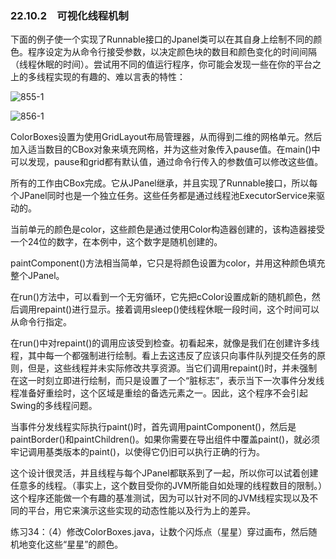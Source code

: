 ### 22.10.2　可视化线程机制

下面的例子使一个实现了Runnable接口的Jpanel类可以在其自身上绘制不同的颜色。程序设定为从命令行接受参数，以决定颜色块的数目和颜色变化的时间间隔（线程休眠的时间）。尝试用不同的值运行程序，你可能会发现一些在你的平台之上的多线程实现的有趣的、难以言表的特性：

![855-1](../Images/image03878.jpeg)

![856-1](../Images/image03879.jpeg)

ColorBoxes设置为使用GridLayout布局管理器，从而得到二维的网格单元。然后加入适当数目的CBox对象来填充网格，并为这些对象传入pause值。在main()中可以发现，pause和grid都有默认值，通过命令行传入的参数值可以修改这些值。

所有的工作由CBox完成。它从JPanel继承，并且实现了Runnable接口，所以每个JPanel同时也是一个独立任务。这些任务都是通过线程池ExecutorService来驱动的。

当前单元的颜色是color，这些颜色是通过使用Color构造器创建的，该构造器接受一个24位的数字，在本例中，这个数字是随机创建的。

paintComponent()方法相当简单，它只是将颜色设置为color，并用这种颜色填充整个JPanel。

在run()方法中，可以看到一个无穷循环，它先把cColor设置成新的随机颜色，然后调用repaint()进行显示。接着调用sleep()使线程休眠一段时间，这个时间可以从命令行指定。

在run()中对repaint()的调用应该受到检查。初看起来，就像是我们在创建许多线程，其中每一个都强制进行绘制。看上去这违反了应该只向事件队列提交任务的原则，但是，这些线程并未实际修改共享资源。当它们调用repaint()时，并未强制在这一时刻立即进行绘制，而只是设置了一个“脏标志”，表示当下一次事件分发线程准备好重绘时，这个区域是重绘的备选元素之一。因此，这个程序不会引起Swing的多线程问题。

当事件分发线程实际执行paint()时，首先调用paintComponent()，然后是paintBorder()和paintChildren()。如果你需要在导出组件中覆盖paint()，就必须牢记调用基类版本的paint()，以使得它仍旧可以执行正确的行为。

这个设计很灵活，并且线程与每个JPanel都联系到了一起，所以你可以试着创建任意多的线程。（事实上，这个数目受你的JVM所能自如处理的线程数目的限制。）这个程序还能做一个有趣的基准测试，因为可以针对不同的JVM线程实现以及不同的平台，用它来演示这些实现的动态性能以及行为上的差异。

练习34：（4）修改ColorBoxes.java，让数个闪烁点（星星）穿过画布，然后随机地变化这些“星星”的颜色。